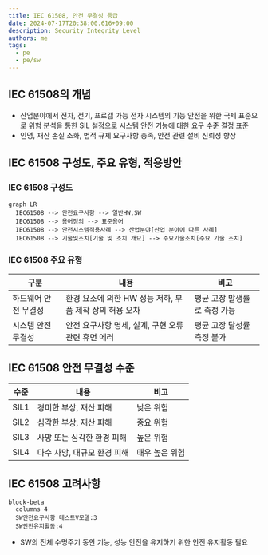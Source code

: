 ```yaml
---
title: IEC 61508, 안전 무결성 등급
date: 2024-07-17T20:38:00.616+09:00
description: Security Integrity Level
authors: me
tags:
  - pe
  - pe/sw
---
```


## IEC 61508의 개념

- 산업분야에서 전자, 전기, 프로갦 가능 전자 시스템의 기능 안전을 위한 국제 표준으로 위험 분석을 통한 SIL 설정으로 시스템 안전 기능에 대한 요구 수준 결정 표준
- 인명, 재산 손실 소화, 법적 규제 요구사항 충족, 안전 관련 설비 신뢰성 향상

## IEC 61508 구성도, 주요 유형, 적용방안

### IEC 61508 구성도

```mermaid
graph LR
  IEC61508 --> 안전요구사항 --> 일반HW,SW
  IEC61508 --> 용어정의 --> 표준용어
  IEC61508 --> 안전시스템적용사례 --> 산업분야[산업 분야에 따른 사례]
  IEC61508 --> 기술및조치[기술 및 조치 개요] --> 주요기술조치[주요 기술 조치]
```

### IEC 61508 주요 유형

| 구분 | 내용 | 비고 |
| --- | --- | --- |
| 하드웨어 안전 무결성 | 환경 요소에 의한 HW 성능 저하, 부품 제작 상의 허용 오차 | 평균 고장 발생률로 측정 가능 |
| 시스템 안전 무결성 | 안전 요구사항 명세, 설계, 구현 오류 관련 휴먼 에러 | 평균 고장  달성률 측정 불가 |

## IEC 61508 안전 무결성 수준

| 수준 | 내용 | 비고 |
| --- | --- | --- |
| SIL1 | 경미한 부상, 재산 피해 | 낮은 위험 |
| SIL2 | 심각한 부상, 재산 피해 | 중요 위험 |
| SIL3 | 사망 또는 심각한 환경 피해 | 높은 위험 |
| SIL4 | 다수 사망, 대규모 환경 피해 | 매우 높은 위험 |

## IEC 61508 고려사항

```mermaid
block-beta
  columns 4
  SW안전요구사항 테스트V모델:3
  SW안전유지활동:4
```

- SW의 전체 수명주기 동안 기능, 성능 안전을 유지하기 위한 안전 유지활동 필요
